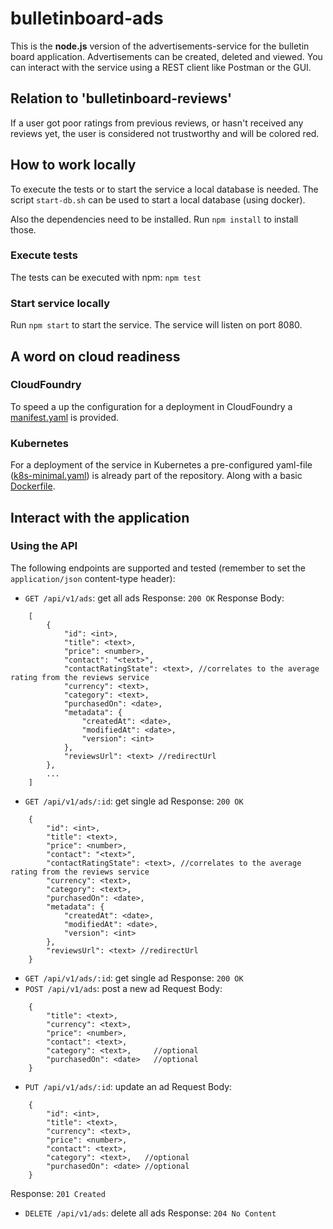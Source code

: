 # bulletinboard-ads
This is the **node.js** version of the advertisements-service for the bulletin board application.
Advertisements can be created, deleted and viewed.
You can interact with the service using a REST client like Postman or the GUI.

## Relation to 'bulletinboard-reviews'
If a user got poor ratings from previous reviews, or hasn't received any reviews yet, the user is considered not trustworthy and will be colored red.

## How to work locally
To execute the tests or to start the service a local database is needed.
The script `start-db.sh` can be used to start a local database (using docker).

Also the dependencies need to be installed. Run `npm install` to install those.

### Execute tests
The tests can be executed with npm: `npm test`

### Start service locally
Run `npm start` to start the service.
The service will listen on port 8080.

## A word on cloud readiness

### CloudFoundry
To speed a up the configuration for a deployment in CloudFoundry a [manifest.yaml](manifest.yaml) is provided.

### Kubernetes
For a deployment of the service in Kubernetes a pre-configured yaml-file ([k8s-minimal.yaml](k8s-minimal.yaml)) is already part of the repository.
Along with a basic [Dockerfile](Dockerfile).

## Interact with the application

### Using the API
The following endpoints are supported and tested (remember to set the `application/json` content-type header):
- `GET /api/v1/ads`: get all ads
  Response: `200 OK`
  Response Body:
```
    [
        {
            "id": <int>,
            "title": <text>,
            "price": <number>,
            "contact": "<text>",
            "contactRatingState": <text>, //correlates to the average rating from the reviews service
            "currency": <text>,
            "category": <text>,
            "purchasedOn": <date>,
            "metadata": {
                "createdAt": <date>,
                "modifiedAt": <date>,
                "version": <int>
            },
            "reviewsUrl": <text> //redirectUrl
        },
        ...
    ]
```
- `GET /api/v1/ads/:id`: get single ad
  Response: `200 OK`
```
    {
        "id": <int>,
        "title": <text>,
        "price": <number>,
        "contact": "<text>",
        "contactRatingState": <text>, //correlates to the average rating from the reviews service
        "currency": <text>,
        "category": <text>,
        "purchasedOn": <date>,
        "metadata": {
            "createdAt": <date>,
            "modifiedAt": <date>,
            "version": <int>
        },
        "reviewsUrl": <text> //redirectUrl
    }
```
- `GET /api/v1/ads/:id`: get single ad
  Response: `200 OK`
- `POST /api/v1/ads`: post a new ad
  Request Body:
```
    {
        "title": <text>,
        "currency": <text>,
        "price": <number>,
        "contact": <text>,
        "category": <text>,     //optional
        "purchasedOn": <date>   //optional
    }
```
- `PUT /api/v1/ads/:id`: update an ad
  Request Body:
```
    {
        "id": <int>,
        "title": <text>,
        "currency": <text>,
        "price": <number>,
        "contact": <text>,
        "category": <text>,   //optional
        "purchasedOn": <date> //optional
    }
```
  Response: `201 Created`
- `DELETE /api/v1/ads`: delete all ads
  Response: `204 No Content`


